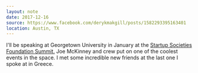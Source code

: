 ```yaml
---
layout: note
date: 2017-12-16
source: https://www.facebook.com/derykmakgill/posts/1582293395163401
location: Austin, TX
---
```



I'll be speaking at Georgetown University in January at the [Startup Societies Foundation Summit.](https://www.startupsocieties.org/) 
Joe McKinney and crew put on one of the coolest events in the space. I met some incredible new friends at the last one I spoke at in Greece.

